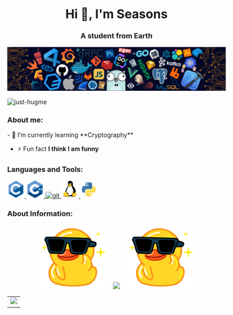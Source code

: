 <h1 align="center">Hi 👋, I'm Seasons</h1>
<h3 align="center">A student from Earth</h3>


 <div align="center"> 
<img src="https://github.com/Just-Hugme/Just-Hugme/blob/main/icon.png" /></div>
 </div>



<p align="left"> <img src="https://komarev.com/ghpvc/?username=just-hugme&label=Profile%20views&color=0e75b6&style=flat" alt="just-hugme" /> </p>
<!--
<p align="left"> <a href="https://github.com/ryo-ma/github-profile-trophy"><img src="https://github-profile-trophy.vercel.app/?username=just-hugme" alt="just-hugme" /></a> </p>
-->
<h3 align="left">About me:</h3>
- 🌱 I’m currently learning **Cryptography**

- ⚡ Fun fact **I think I am funny**

<h3 align="left">Languages and Tools:</h3>
<p align="left"> <a href="https://www.cprogramming.com/" target="_blank" rel="noreferrer"> <img src="https://raw.githubusercontent.com/devicons/devicon/master/icons/c/c-original.svg" alt="c" width="40" height="40"/> </a> <a href="https://www.w3schools.com/cpp/" target="_blank" rel="noreferrer"> <img src="https://raw.githubusercontent.com/devicons/devicon/master/icons/cplusplus/cplusplus-original.svg" alt="cplusplus" width="40" height="40"/> </a> <a href="https://git-scm.com/" target="_blank" rel="noreferrer"> <img src="https://www.vectorlogo.zone/logos/git-scm/git-scm-icon.svg" alt="git" width="40" height="40"/> </a> <a href="https://www.linux.org/" target="_blank" rel="noreferrer"> <img src="https://raw.githubusercontent.com/devicons/devicon/master/icons/linux/linux-original.svg" alt="linux" width="40" height="40"/> </a> <a href="https://www.python.org" target="_blank" rel="noreferrer"> <img src="https://raw.githubusercontent.com/devicons/devicon/master/icons/python/python-original.svg" alt="python" width="40" height="40"/> </a> </p>
<h3 align="left">About Information:</h3>
<p align="left">
</p>

<!--
<div align="center">
<p><img align="center" src="https://github-readme-stats.vercel.app/api/top-langs?username=just-hugme&show_icons=true&locale=en&layout=compact" alt="just-hugme" /></p>

<p>&nbsp;<img align="center" src="https://github-readme-stats.vercel.app/api?username=just-hugme&show_icons=true&locale=en" alt="just-hugme" /></p>
</div>
-->






<!--
<div align="center"><img height="137px" src="https://github-readme-stats.vercel.app/api?username=Just-Hugme&hide_title=true&hide_border=true&show_icons=trueline_height=21&text_color=000&icon_color=000&bg_color=0,ea6161,ffc64d,fffc4d,52fa5a&theme=graywhite" />
</div>
-->


<div align="center">
<img width="150" src="https://github.com/Just-Hugme/Just-Hugme/blob/main/cxyduck.gif" />&emsp;
<img  src="https://github-readme-streak-stats.herokuapp.com?user=Just-Hugme&theme=onedark&date_format=M%20j%5B%2C%20Y%5D" />
&emsp;<img width="150" src="https://github.com/Just-Hugme/Just-Hugme/blob/main/cxyduck.gif" />
</div>

<div align="center">
<!-- GitHub Activity Graph GitHub 活动图 -->
<table>
  <tr>
    <td>
      <picture>
        <source media="(prefers-color-scheme: dark)" srcset="https://github-readme-activity-graph.vercel.app/graph?username=Just-Hugme&theme=xcode&bg_color=FF000000&hide_border=true" />
        <source media="(prefers-color-scheme: light)" srcset="https://github-readme-activity-graph.vercel.app/graph?username=Just-Hugme&theme=xcode&bg_color=FF000000&color=000000&hide_border=true" />
        <img src="https://github-readme-activity-graph.vercel.app/graph?username=Just-Hugme&theme=xcode&bg_color=FF000000&hide_border=true" />
      </picture>
  </tr>
</table>
</div>
